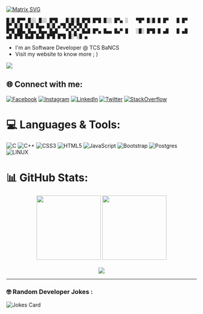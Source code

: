  [![Matrix SVG](https://raw.githubusercontent.com/rodrigograca31/rodrigograca31/master/matrix.svg)](https://www.youtube.com/watch?v=SDkAGkd4NLc) 

```
█░█ █▀▀ █░░ █░░ █▀█   █░█░█ █▀█ █▀█ █░░ █▀▄ ░   ▀█▀ █░█ █ █▀   █ █▀   █▀ █░█ █░█ █▄▄ █░█ ▄▀█ █▀▄▀█ █
█▀█ ██▄ █▄▄ █▄▄ █▄█   ▀▄▀▄▀ █▄█ █▀▄ █▄▄ █▄▀ █   ░█░ █▀█ █ ▄█   █ ▄█   ▄█ █▀█ █▄█ █▄█ █▀█ █▀█ █░▀░█ ▄
```
* I'm an Software Developer @ TCS BaNCS 
* Visit my website to know more ; )
  
![](https://komarev.com/ghpvc/?username=shubhamgawri&base=1300&color=brightgreen)

## 🌐 Connect with me:
[![Facebook](https://img.shields.io/badge/Facebook-%231877F2.svg?logo=Facebook&logoColor=white)](https://facebook.com/Shubhamsg09) [![Instagram](https://img.shields.io/badge/Instagram-%23E4405F.svg?logo=Instagram&logoColor=white)](https://instagram.com/shubham.gawri) [![LinkedIn](https://img.shields.io/badge/LinkedIn-%230077B5.svg?logo=linkedin&logoColor=white)](https://linkedin.com/in/shubham-gawri) [![Twitter](https://img.shields.io/badge/Twitter-%231DA1F2.svg?logo=Twitter&logoColor=white)](https://twitter.com/ShubhamGawri) [![StackOverflow](https://aleen42.github.io/badges/src/stackoverflow.svg)](https://stackoverflow.com/users/10977424/shubham-gawri) 
	
# 💻 Languages & Tools:
![C](https://img.shields.io/badge/c-%2300599C.svg?style=for-the-badge&logo=c&logoColor=white) ![C++](https://img.shields.io/badge/c++-%2300599C.svg?style=for-the-badge&logo=c%2B%2B&logoColor=white) ![CSS3](https://img.shields.io/badge/css3-%231572B6.svg?style=for-the-badge&logo=css3&logoColor=white) ![HTML5](https://img.shields.io/badge/html5-%23E34F26.svg?style=for-the-badge&logo=html5&logoColor=white) ![JavaScript](https://img.shields.io/badge/javascript-%23323330.svg?style=for-the-badge&logo=javascript&logoColor=%23F7DF1E) ![Bootstrap](https://img.shields.io/badge/bootstrap-%23563D7C.svg?style=for-the-badge&logo=bootstrap&logoColor=white) ![Postgres](https://img.shields.io/badge/postgres-%23316192.svg?style=for-the-badge&logo=postgresql&logoColor=white) ![LINUX](https://img.shields.io/badge/Linux-FCC624?style=for-the-badge&logo=linux&logoColor=black)
# 📊 GitHub Stats:
<div align="center">
<img height="170em" src="https://github-readme-stats.vercel.app/api?username=shubhamgawri&theme=chartreuse-dark&hide_border=false&include_all_commits=true&count_private=true">
<img height="170em" src="https://github-readme-streak-stats.herokuapp.com/?user=shubhamgawri&theme=chartreuse-dark&hide_border=false">
</div>
<br/>
<div align="center">
<img src="https://github-readme-stats.vercel.app/api/top-langs/?username=shubhamgawri&theme=chartreuse-dark&hide_border=false&include_all_commits=true&count_private=true&layout=compact" />
</div>

---

### 🤓 Random Developer Jokes :
![Jokes Card](https://readme-jokes.vercel.app/api?theme=watermelon)

